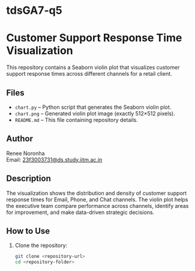 # tdsGA7-q5
# Customer Support Response Time Visualization

This repository contains a Seaborn violin plot that visualizes customer support response times across different channels for a retail client.

## Files

- `chart.py` – Python script that generates the Seaborn violin plot.
- `chart.png` – Generated violin plot image (exactly 512×512 pixels).
- `README.md` – This file containing repository details.

## Author

Renee Noronha  
Email: 23f3003731@ds.study.iitm.ac.in

## Description

The visualization shows the distribution and density of customer support response times for Email, Phone, and Chat channels. The violin plot helps the executive team compare performance across channels, identify areas for improvement, and make data-driven strategic decisions.

## How to Use

1. Clone the repository:
   ```bash
   git clone <repository-url>
   cd <repository-folder>

